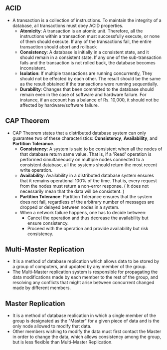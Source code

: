 ## ACID

- A transaction is a collection of instructions. To maintain the integrity of a database, all transactions must obey ACID properties.
  - **Atomicity**: A transaction is an atomic unit. Therefore, all the instructions within a transaction must successfully execute, or none of them should execute. If any of the transactions fail, the entire transaction should abort and rollback
  - **Consistency**: A database is initially in a consistent state, and it should remain in a consistent state. If any one of the sub-transaction fails and the transaction is not rolled back, the database becomes inconsistent.
  - **Isolation**: If multiple transactions are running concurrently, They should not be effected by each other. The result should be the same as the result obtained if the transactions were running sequentially.
  - **Durability**: Changes that been committed to the database should remain even in the case of software and hardware failure. For instance, if an account has a balance of Rs. 10,000, it should not be affected by hardware/software failure.

## CAP Theorem

- CAP Theorem states that a distributed database system can only guarantee two of these characteristics: **Consistency**, **Availability**, and **Partition Tolerance**.
  - **Consistency**: A system is said to be consistent when all the nodes of that database return same value. That is, if a 'Read' operation is performed simultaneously on multiple nodes connected to a consistent database, all the systems should return the most recent write operation.
  - **Availability**: Availability in a distributed database system ensures that it remains operational 100% of the time. That is, every request from the nodes must return a non-error response. ( It does not necessarily mean that the data will be consistent. )
  - **Partition Tolerance**: Partition Tolerance ensures that the system does not fail, regardless of the arbitrary number of messages are dropped or delayed between nodes in a system.
  - When a network failure happens, one has to decide between:
    - Cancel the operation and thus decrease the availability but ensure consistency.
    - Proceed with the operation and provide availability but risk consistency.

## Multi-Master Replication

- It is a method of database replication which allows data to be stored by a group of computers, and updated by any member of the group.
- The Multi-Master replication system is responsible for propagating the data modifications made by each member to the rest of the group, and resolving any conflicts that might arise between concurrent changed made by different members.

## Master Replication

- It is a method of database replication in which a single member of the group is designated as the "Master" for a given piece of data and is the only node allowed to modify that data.
- Other members wishing to modify the data must first contact the Master in order to change the data, which allows consistency among the group, but is less flexible than Multi-Master Replication.
